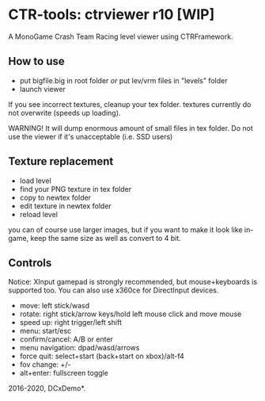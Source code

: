 # CTR-tools: ctrviewer r10 [WIP]

A MonoGame Crash Team Racing level viewer using CTRFramework.


## How to use
- put bigfile.big in root folder *or* put lev/vrm files in "levels" folder
- launch viewer

If you see incorrect textures, cleanup your tex folder. textures currently do not overwrite (speeds up loading).

WARNING! It will dump enormous amount of small files in tex folder. Do not use the viewer if it's unacceptable (i.e. SSD users)

## Texture replacement
- load level
- find your PNG texture in tex folder
- copy to newtex folder
- edit texture in newtex folder
- reload level

you can of course use larger images, but if you want to make it look like in-game, keep the same size as well as convert to 4 bit.

## Controls
Notice: XInput gamepad is strongly recommended, but mouse+keyboards is supported too.
You can also use x360ce for DirectInput devices.

* move: left stick/wasd
* rotate: right stick/arrow keys/hold left mouse click and move mouse
* speed up: right trigger/left shift
* menu: start/esc
* confirm/cancel: A/B or enter
* menu navigation: dpad/wasd/arrows
* force quit: select+start (back+start on xbox)/alt-f4
* fov change: +/-
* alt+enter: fullscreen toggle


2016-2020, DCxDemo*.
